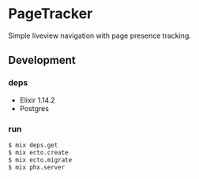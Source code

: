 # PageTracker

Simple liveview navigation with page presence tracking.

## Development

### deps

- Elixir 1.14.2
- Postgres

### run

```sh
$ mix deps.get
$ mix ecto.create
$ mix ecto.migrate
$ mix phx.server
```
